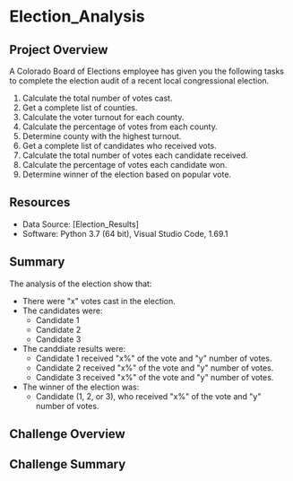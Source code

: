 # Election_Analysis

## Project Overview
A Colorado Board of Elections employee has given you the following tasks to complete the election audit of a recent local congressional election.

1. Calculate the total number of votes cast.
2. Get a complete list of counties.
3. Calculate the voter turnout for each county.
4. Calculate the percentage of votes from each county.
5. Determine county with the highest turnout.
6. Get a complete list of candidates who received vots.
7. Calculate the total number of votes each candidate received.
8. Calculate the percentage of votes each candidate won.
9. Determine winner of the election based on popular vote.

## Resources
- Data Source: [Election_Results]
- Software: Python 3.7 (64 bit), Visual Studio Code, 1.69.1

## Summary
The analysis of the election show that:
- There were "x" votes cast in the election.
- The candidates were:
  - Candidate 1
  - Candidate 2
  - Candidate 3
- The canddiate results were:
  - Candidate 1 received "x%" of the vote and "y" number of votes.
  - Candidate 2 received "x%" of the vote and "y" number of votes.
  - Candidate 3 received "x%" of the vote and "y" number of votes.
- The winner of the election was:
  - Candidate (1, 2, or 3), who received "x%" of the vote and "y" number of votes.
  
## Challenge Overview

## Challenge Summary
